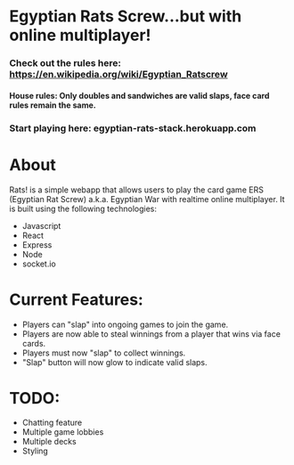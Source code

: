 # Egyptian Rats Screw...but with online multiplayer!

### Check out the rules here: https://en.wikipedia.org/wiki/Egyptian_Ratscrew

#### House rules: Only doubles and sandwiches are valid slaps, face card rules remain the same.

### Start playing here: egyptian-rats-stack.herokuapp.com

# About

Rats! is a simple webapp that allows users to play the card game ERS (Egyptian Rat Screw) a.k.a. Egyptian War with realtime online multiplayer.
It is built using the following technologies:

- Javascript
- React
- Express
- Node
- socket.io

# Current Features:

- Players can "slap" into ongoing games to join the game.
- Players are now able to steal winnings from a player that wins via face cards.
- Players must now "slap" to collect winnings.
- "Slap" button will now glow to indicate valid slaps.

# TODO:

- Chatting feature
- Multiple game lobbies
- Multiple decks
- Styling

